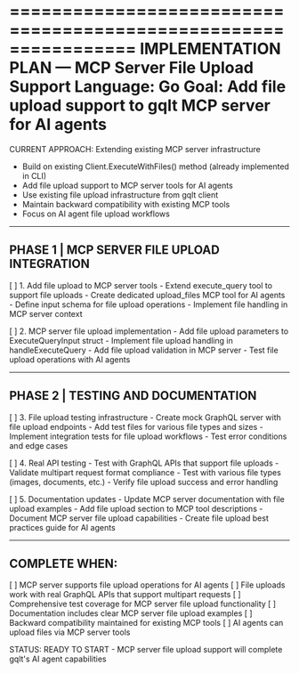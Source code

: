 ================================================================
IMPLEMENTATION PLAN — MCP Server File Upload Support
Language: Go
Goal: Add file upload support to gqlt MCP server for AI agents
================================================================

CURRENT APPROACH: Extending existing MCP server infrastructure
- Build on existing Client.ExecuteWithFiles() method (already implemented in CLI)
- Add file upload support to MCP server tools for AI agents
- Use existing file upload infrastructure from gqlt client
- Maintain backward compatibility with existing MCP tools
- Focus on AI agent file upload workflows

---------------------------------------------------------------
PHASE 1 | MCP SERVER FILE UPLOAD INTEGRATION
---------------------------------------------------------------

[ ] 1. Add file upload to MCP server tools
    - Extend execute_query tool to support file uploads
    - Create dedicated upload_files MCP tool for AI agents
    - Define input schema for file upload operations
    - Implement file handling in MCP server context

[ ] 2. MCP server file upload implementation
    - Add file upload parameters to ExecuteQueryInput struct
    - Implement file upload handling in handleExecuteQuery
    - Add file upload validation in MCP server
    - Test file upload operations with AI agents

---------------------------------------------------------------
PHASE 2 | TESTING AND DOCUMENTATION
---------------------------------------------------------------

[ ] 3. File upload testing infrastructure
    - Create mock GraphQL server with file upload endpoints
    - Add test files for various file types and sizes
    - Implement integration tests for file upload workflows
    - Test error conditions and edge cases

[ ] 4. Real API testing
    - Test with GraphQL APIs that support file uploads
    - Validate multipart request format compliance
    - Test with various file types (images, documents, etc.)
    - Verify file upload success and error handling

[ ] 5. Documentation updates
    - Update MCP server documentation with file upload examples
    - Add file upload section to MCP tool descriptions
    - Document MCP server file upload capabilities
    - Create file upload best practices guide for AI agents

---------------------------------------------------------------
COMPLETE WHEN:
---------------------------------------------------------------
[ ] MCP server supports file upload operations for AI agents
[ ] File uploads work with real GraphQL APIs that support multipart requests
[ ] Comprehensive test coverage for MCP server file upload functionality
[ ] Documentation includes clear MCP server file upload examples
[ ] Backward compatibility maintained for existing MCP tools
[ ] AI agents can upload files via MCP server tools

STATUS: READY TO START - MCP server file upload support will complete gqlt's AI agent capabilities
